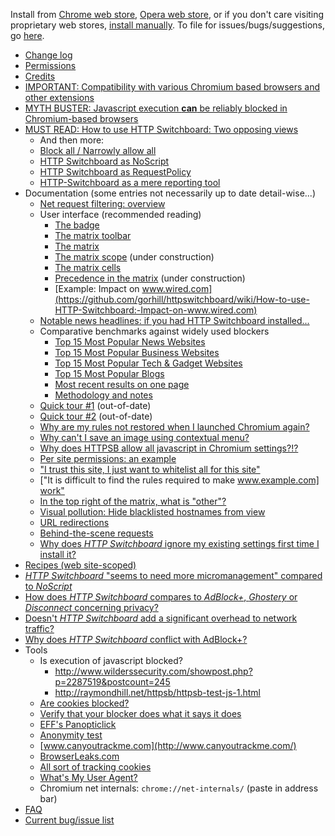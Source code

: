 Install from [Chrome web store](https://chrome.google.com/webstore/detail/http-switchboard/mghdpehejfekicfjcdbfofhcmnjhgaag), [Opera web store](https://addons.opera.com/en-gb/extensions/details/http-switchboard/), or if you don't care visiting proprietary web stores, [install manually](https://github.com/gorhill/httpswitchboard/tree/master/dist). To file for issues/bugs/suggestions, go [here](https://github.com/gorhill/httpswitchboard/issues).

- [Change log](wiki/Change-log)
- [Permissions](wiki/Permissions)
- [Credits](wiki/Credits)
- [IMPORTANT: Compatibility with various Chromium based browsers and other extensions](/gorhill/httpswitchboard/wiki/Compatibility-with-various-Chromium-based-browsers-and-other-extensions)
- [MYTH BUSTER: Javascript execution **can** be reliably blocked in Chromium-based browsers](https://github.com/gorhill/httpswitchboard/wiki/Blocking-javascript-execution-reliably-in-Chromium-based-browsers)
- [MUST READ: How to use HTTP Switchboard: Two opposing views](/gorhill/httpswitchboard/wiki/How-to-use-HTTP-Switchboard:-Two-opposing-views)
    * And then more:
    * [Block all / Narrowly allow all](/gorhill/httpswitchboard/wiki/Block-all---narrowly-allow-all)
    * [HTTP Switchboard as NoScript](/gorhill/httpswitchboard/wiki/HTTP-Switchboard-as-NoScript)
    * [HTTP Switchboard as RequestPolicy](/gorhill/httpswitchboard/wiki/HTTP-Switchboard-as-RequestPolicy)
    * [HTTP-Switchboard as a mere reporting tool](/gorhill/httpswitchboard/wiki/HTTP-Switchboard-as-a-mere-reporting-tool)
- Documentation (some entries not necessarily up to date detail-wise...)
    * [Net request filtering: overview](/gorhill/httpswitchboard/wiki/Net-request-filtering:-overview)
    * User interface (recommended reading)
        - [The badge](/gorhill/httpswitchboard/wiki/The-badge)
        - [The matrix toolbar](/gorhill/httpswitchboard/wiki/The-matrix-toolbar)
        - [The matrix](/gorhill/httpswitchboard/wiki/The-matrix)
        - [The matrix scope](/gorhill/httpswitchboard/wiki/The-matrix-scope) (under construction)
        - [The matrix cells](/gorhill/httpswitchboard/wiki/The-matrix-cells)
        - [Precedence in the matrix](/gorhill/httpswitchboard/wiki/Precedence-in-the-matrix) (under construction)
        - [Example: Impact on www.wired.com](https://github.com/gorhill/httpswitchboard/wiki/How-to-use-HTTP-Switchboard:-Impact-on-www.wired.com)
    * [Notable news headlines: if you had HTTP Switchboard installed...](https://github.com/gorhill/httpswitchboard/wiki/Notable-news-headlines:-if-you-had-HTTP-Switchboard-installed...)
    * Comparative benchmarks against widely used blockers
        - [Top 15 Most Popular News Websites](/gorhill/httpswitchboard/wiki/Comparative-benchmarks-against-widely-used-blockers:-Top-15-Most-Popular-News-Websites)
        - [Top 15 Most Popular Business Websites](/gorhill/httpswitchboard/wiki/Comparative-benchmarks-against-widely-used-blockers:-Top-15-Most-Popular-Business-Websites)
        - [Top 15 Most Popular Tech & Gadget Websites](/gorhill/httpswitchboard/wiki/Comparative-benchmarks-against-widely-used-blockers:-Top-15-Most-Popular-Tech-&-Gadget-Websites)
        - [Top 15 Most Popular Blogs](/gorhill/httpswitchboard/wiki/Comparative-benchmarks-against-widely-used-blockers:-Top-15-Most-Popular-Blogs)
        - [Most recent results on one page](/gorhill/httpswitchboard/wiki/Comparative-benchmarks-against-widely-used-blockers:-Most-recent-results-on-one-page)
        - [Methodology and notes](/gorhill/httpswitchboard/wiki/Comparative-benchmarks-against-widely-used-blockers:-Methodology-and-notes)
    * [Quick tour #1](wiki/Quick-tour-%231%3A-1-of-7) (out-of-date)
    * [Quick tour #2](wiki/Quick-tour-%232%3A-1-of-3) (out-of-date)
    * [Why are my rules not restored when I launched Chromium again?](https://github.com/gorhill/httpswitchboard/wiki/Why-are-my-rules-not-restored-when-I-launched-Chromium-again%3F)
    * [Why can't I save an image using contextual menu?](/gorhill/httpswitchboard/wiki/Why-can't-I-save-an-image-using-contextual-menu%3F)
    * [Why does HTTPSB allow all javascript in Chromium settings?!?](/gorhill/httpswitchboard/wiki/Why-does-HTTPSB-allow-all-javascript-in-Chromium-settings%3F!%3F)
    * [Per site permissions: an example](wiki/Per-site-permissions:-an-example)
    * ["I trust this site, I just want to whitelist all for this site"](wiki/Whitelist-all-by-default-for-a-site-you-trust)
    * ["It is difficult to find the rules required to make [www.example.com] work"](/gorhill/httpswitchboard/wiki/Finding-rules-required-to-make-%5Bwww.example.com%5D-work)
    * [In the top right of the matrix, what is "other"?](/gorhill/httpswitchboard/wiki/In-the-top-right-of-the-matrix,-what-is-%22other%22%3F)
    * [Visual pollution: Hide blacklisted hostnames from view](/gorhill/httpswitchboard/wiki/Hide-blacklisted-hostnames-from-view)
    * [URL redirections](/gorhill/httpswitchboard/wiki/URL-redirections)
    * [Behind-the-scene requests](https://github.com/gorhill/httpswitchboard/wiki/Behind-the-scene-requests)
    * [Why does *HTTP Switchboard* ignore my existing settings first time I install it?](/gorhill/httpswitchboard/wiki/Why-does-HTTP-Switchboard-ignore-my-existing-settings-first-time-I-install-it%3F)
- [Recipes (web site-scoped)](/gorhill/httpswitchboard/wiki/Recipes-%28web-site-scoped%29)
- [_HTTP Switchboard_ "seems to need more micromanagement" compared to _NoScript_](/gorhill/httpswitchboard/wiki/HTTP-Switchboard-%22seems-to-need-more-micromanagement%22-compared-to-NoScript)
- [How does *HTTP Switchboard* compares to *AdBlock+*, *Ghostery* or *Disconnect* concerning privacy?](/gorhill/httpswitchboard/wiki/How-does-HTTP-Switchboard-compares-to-AdBlock-%2C-Ghostery-or-Disconnect-concerning-privacy%3F)
- [Doesn't *HTTP Switchboard* add a significant overhead to network traffic?](/gorhill/httpswitchboard/wiki/Doesn't-HTTPSB-add-a-significant-overhead-to-network-traffic%3F)
- [Why does *HTTP Switchboard* conflict with AdBlock+?](/gorhill/httpswitchboard/wiki/Why-does-HTTP-Switchboard-conflict-with-AdBlock-%3F)
- Tools
    * Is execution of javascript blocked?
        - <http://www.wilderssecurity.com/showpost.php?p=2287519&postcount=245>
        - <http://raymondhill.net/httpsb/httpsb-test-js-1.html>
    * [Are cookies blocked?](http://raymondhill.net/httpsb/httpsb-test-cookie-1.php)
    * [Verify that your blocker does what it says it does](http://raymondhill.net/httpsb/har-parser.html)
    * [EFF's Panopticlick](https://panopticlick.eff.org/index.php?action=log)
    * [Anonymity test](http://ip-check.info/?lang=en)
    * [www.canyoutrackme.com](http://www.canyoutrackme.com/)
    * [BrowserLeaks.com](http://www.browserleaks.com/)
    * [All sort of tracking cookies](http://samy.pl/evercookie/)
    * [What's My User Agent?](http://www.whatsmyuseragent.com/)
    * Chromium net internals: `chrome://net-internals/` (paste in address bar)
- [FAQ](wiki/FAQ)
- [Current bug/issue list](/gorhill/httpswitchboard/issues?state=open)